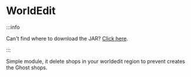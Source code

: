 # WorldEdit

:::info

Can't find where to download the JAR? [Click here](../faq/where-addons-compacts-at.md).

:::

Simple module, it delete shops in your worldedit region to prevent creates the Ghost shops.